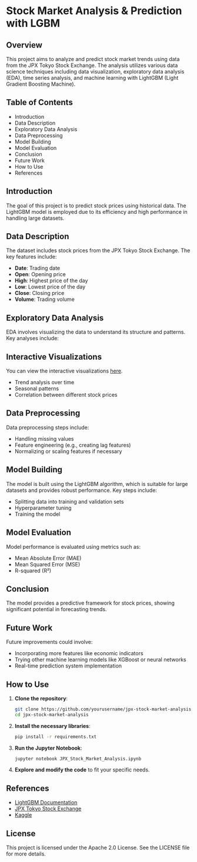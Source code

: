 # Stock Market Analysis & Prediction with LGBM

## Overview
This project aims to analyze and predict stock market trends using data from the JPX Tokyo Stock Exchange. The analysis utilizes various data science techniques including data visualization, exploratory data analysis (EDA), time series analysis, and machine learning with LightGBM (Light Gradient Boosting Machine).

## Table of Contents
- Introduction
- Data Description
- Exploratory Data Analysis
- Data Preprocessing
- Model Building
- Model Evaluation
- Conclusion
- Future Work
- How to Use
- References

## Introduction
The goal of this project is to predict stock prices using historical data. The LightGBM model is employed due to its efficiency and high performance in handling large datasets.

## Data Description
The dataset includes stock prices from the JPX Tokyo Stock Exchange. The key features include:
- **Date**: Trading date
- **Open**: Opening price
- **High**: Highest price of the day
- **Low**: Lowest price of the day
- **Close**: Closing price
- **Volume**: Trading volume

## Exploratory Data Analysis
EDA involves visualizing the data to understand its structure and patterns. Key analyses include:
## Interactive Visualizations

You can view the interactive visualizations [here](file:///C:/Users/Elish/Downloads/jpx_market_analysis.html).
- Trend analysis over time
- Seasonal patterns
- Correlation between different stock prices

## Data Preprocessing
Data preprocessing steps include:
- Handling missing values
- Feature engineering (e.g., creating lag features)
- Normalizing or scaling features if necessary

## Model Building
The model is built using the LightGBM algorithm, which is suitable for large datasets and provides robust performance. Key steps include:
- Splitting data into training and validation sets
- Hyperparameter tuning
- Training the model

## Model Evaluation
Model performance is evaluated using metrics such as:
- Mean Absolute Error (MAE)
- Mean Squared Error (MSE)
- R-squared (R²)

## Conclusion
The model provides a predictive framework for stock prices, showing significant potential in forecasting trends. 

## Future Work
Future improvements could involve:
- Incorporating more features like economic indicators
- Trying other machine learning models like XGBoost or neural networks
- Real-time prediction system implementation

## How to Use
1. **Clone the repository**:
   ```bash
   git clone https://github.com/yourusername/jpx-stock-market-analysis.git
   cd jpx-stock-market-analysis
   ```

2. **Install the necessary libraries**:
   ```bash
   pip install -r requirements.txt
   ```

3. **Run the Jupyter Notebook**:
   ```bash
   jupyter notebook JPX_Stock_Market_Analysis.ipynb
   ```

4. **Explore and modify the code** to fit your specific needs.

## References
- [LightGBM Documentation](https://lightgbm.readthedocs.io/)
- [JPX Tokyo Stock Exchange](https://www.jpx.co.jp/)
- [Kaggle](https://www.kaggle.com/)

## License
This project is licensed under the Apache 2.0 License. See the LICENSE file for more details.
